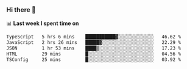 ### Hi there 👋

<!--
**DBvc/DBvc** is a ✨ _special_ ✨ repository because its `README.md` (this file) appears on your GitHub profile.

Here are some ideas to get you started:

- 🔭 I’m currently working on ...
- 🌱 I’m currently learning ...
- 👯 I’m looking to collaborate on ...
- 🤔 I’m looking for help with ...
- 💬 Ask me about ...
- 📫 How to reach me: ...
- 😄 Pronouns: ...
- ⚡ Fun fact: ...
-->

📊 **Last week I spent time on**
<!--START_SECTION:waka-->

```txt
TypeScript   5 hrs 6 mins    ███████████▓░░░░░░░░░░░░░   46.62 %
JavaScript   2 hrs 26 mins   █████▓░░░░░░░░░░░░░░░░░░░   22.29 %
JSON         1 hr 53 mins    ████▒░░░░░░░░░░░░░░░░░░░░   17.23 %
HTML         29 mins         █░░░░░░░░░░░░░░░░░░░░░░░░   04.56 %
TSConfig     25 mins         █░░░░░░░░░░░░░░░░░░░░░░░░   03.92 %
```

<!--END_SECTION:waka-->
